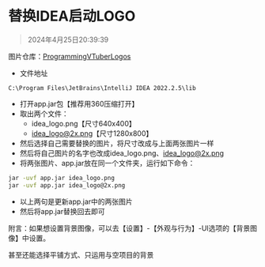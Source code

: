 # 替换IDEA启动LOGO

> 2024年4月25日20:39:39

图片仓库：[ProgrammingVTuberLogos](https://github.com/Aikoyori/ProgrammingVTuberLogos)

* 文件地址

```text
C:\Program Files\JetBrains\IntelliJ IDEA 2022.2.5\lib
```

* 打开app.jar包【推荐用360压缩打开】
* 取出两个文件：
  * idea_logo.png【尺寸640x400】
  * idea_logo@2x.png【尺寸1280x800】
* 然后选择自己需要替换的图片，将尺寸改成与上面两张图片一样
* 然后将自己图片的名字也改成idea_logo.png、idea_logo@2x.png
* 将两张图片、app.jar放在同一个文件夹，运行如下命令：

```sh
jar -uvf app.jar idea_logo.png
jar -uvf app.jar idea_logo@2x.png
```

* 以上两句是更新app.jar中的两张图片
* 然后将app.jar替换回去即可

附言：如果想设置背景图像，可以去【设置】-【外观与行为】-UI选项的【背景图像】中设置。

甚至还能选择平铺方式、只运用与空项目的背景